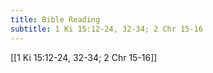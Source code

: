 ```yaml
---
title: Bible Reading
subtitle: 1 Ki 15:12-24, 32-34; 2 Chr 15-16
---
```


[[1 Ki 15:12-24, 32-34; 2 Chr 15-16]]